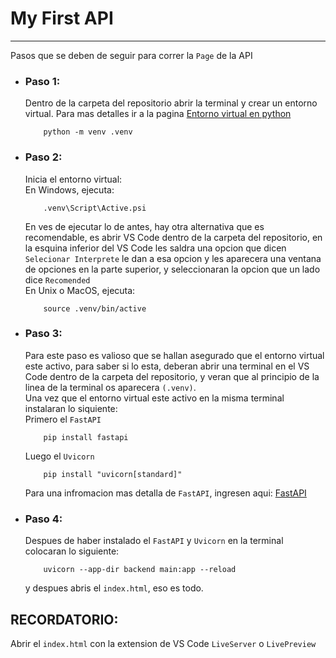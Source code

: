 # My First API
----
Pasos que se deben de seguir para correr la `Page` de la API
* ### Paso 1:
    Dentro de la carpeta del repositorio abrir la terminal  y crear un entorno virtual. Para mas detalles ir a la pagina [Entorno virtual en python](https://docs.python.org/es/3/tutorial/venv.html)
    ``` 
        python -m venv .venv
    ```

* ###  Paso 2: 
    Inicia el entorno virtual:
    <br>En Windows, ejecuta:
    ```
        .venv\Script\Active.psi
    ```
    En ves de ejecutar lo de antes, hay otra alternativa que es recomendable, es abrir VS Code dentro de la carpeta del repositorio, en la esquina inferior del VS Code les saldra una opcion que dicen `Selecionar Interprete` le dan a esa opcion y les aparecera una ventana de opciones en la parte superior, y seleccionaran la opcion que un lado dice `Recomended`
    <br>En Unix o MacOS, ejecuta:
    ```
        source .venv/bin/active
    ```

* ### Paso 3: 
    Para este paso es valioso que se hallan asegurado que el entorno virtual este activo, para saber si lo esta, deberan abrir una terminal en el VS Code dentro de la carpeta del repositorio, y veran que al principio de la linea de la terminal os aparecera `(.venv)`.
    <br>Una vez que el entorno virtual este activo en la misma terminal instalaran lo siquiente: 
    <br> Primero el `FastAPI`
    ```
        pip install fastapi
    ```
    Luego el `Uvicorn`
    ```
        pip install "uvicorn[standard]"
    ```
    Para una infromacion mas detalla de `FastAPI`, ingresen aqui: [FastAPI](https://fastapi.tiangolo.com/)
* ### Paso 4:
    Despues de haber instalado el `FastAPI` y `Uvicorn` en la terminal colocaran lo siguiente:
    ```
        uvicorn --app-dir backend main:app --reload
    ```
    y despues abris el `index.html`, eso es todo.

## RECORDATORIO:
Abrir el `index.html` con la extension de VS Code `LiveServer` o `LivePreview`